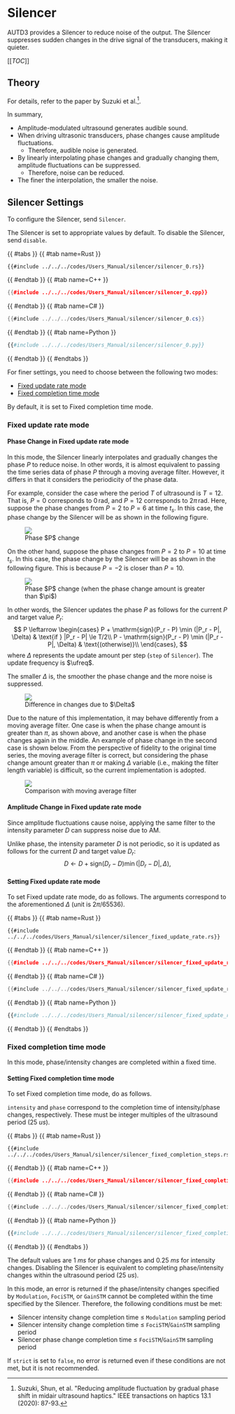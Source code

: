 # Silencer

AUTD3 provides a Silencer to reduce noise of the output.
The Silencer suppresses sudden changes in the drive signal of the transducers, making it quieter.

[[_TOC_]]

## Theory

For details, refer to the paper by Suzuki et al.[^suzuki2020].

In summary,

* Amplitude-modulated ultrasound generates audible sound.
* When driving ultrasonic transducers, phase changes cause amplitude fluctuations.
    * Therefore, audible noise is generated.
* By linearly interpolating phase changes and gradually changing them, amplitude fluctuations can be suppressed.
    * Therefore, noise can be reduced.
* The finer the interpolation, the smaller the noise.

## Silencer Settings

To configure the Silencer, send `Silencer`.

The Silencer is set to appropriate values by default.
To disable the Silencer, send `disable`.

{{ #tabs }}
{{ #tab name=Rust }}
```rust,edition2024
{{#include ../../../codes/Users_Manual/silencer/silencer_0.rs}}
```
{{ #endtab }}
{{ #tab name=C++ }}
```cpp
{{#include ../../../codes/Users_Manual/silencer/silencer_0.cpp}}
```
{{ #endtab }}
{{ #tab name=C# }}
```cs
{{#include ../../../codes/Users_Manual/silencer/silencer_0.cs}}
```
{{ #endtab }}
{{ #tab name=Python }}
```python
{{#include ../../../codes/Users_Manual/silencer/silencer_0.py}}
```
{{ #endtab }}
{{ #endtabs }}

For finer settings, you need to choose between the following two modes:

- [Fixed update rate mode](#fixed-update-rate-mode)
- [Fixed completion time mode](#fixed-completion-time-mode)

By default, it is set to Fixed completion time mode.

### Fixed update rate mode

#### Phase Change in Fixed update rate mode

In this mode, the Silencer linearly interpolates and gradually changes the phase $P$ to reduce noise.
In other words, it is almost equivalent to passing the time series data of phase $P$ through a moving average filter.
However, it differs in that it considers the periodicity of the phase data.

For example, consider the case where the period $T$ of ultrasound is $T=12$. That is, $P=0$ corresponds to $0\,\mathrm{rad}$, and $P=12$ corresponds to $2\pi\,\mathrm{rad}$.
Here, suppose the phase changes from $P=2$ to $P=6$ at time $t_s$.
In this case, the phase change by the Silencer will be as shown in the following figure.

<figure>
  <img src="../../fig/Users_Manual/silent/phase.svg"/>
<figcaption>Phase $P$ change</figcaption>
</figure>

On the other hand, suppose the phase changes from $P=2$ to $P=10$ at time $t_s$.
In this case, the phase change by the Silencer will be as shown in the following figure.
This is because $P=-2$ is closer than $P=10$.

<figure>
  <img src="../../fig/Users_Manual/silent/phase2.svg"/>
<figcaption>Phase $P$ change (when the phase change amount is greater than $\pi$)</figcaption>
</figure>

In other words, the Silencer updates the phase $P$ as follows for the current $P$ and target value $P_r$:
$$
    P \leftarrow \begin{cases}
        P + \mathrm{sign}(P_r - P) \min (|P_r - P|, \Delta) & \text{if } |P_r - P| \le T/2\\
        P - \mathrm{sign}(P_r - P) \min (|P_r - P|, \Delta) & \text{(otherwise)}\\
    \end{cases},
$$
where $\Delta$ represents the update amount per step (`step` of `Silencer`).
The update frequency is $\ufreq$.

The smaller $\Delta$ is, the smoother the phase change and the more noise is suppressed.

<figure>
  <img src="../../fig/Users_Manual/silent/duty.svg"/>
<figcaption>Difference in changes due to $\Delta$</figcaption>
</figure>

Due to the nature of this implementation, it may behave differently from a moving average filter.
One case is when the phase change amount is greater than $\pi$, as shown above, and another case is when the phase changes again in the middle.
An example of phase change in the second case is shown below.
From the perspective of fidelity to the original time series, the moving average filter is correct, but considering the phase change amount greater than $\pi$ or making $\Delta$ variable (i.e., making the filter length variable) is difficult, so the current implementation is adopted.

<figure>
  <img src="../../fig/Users_Manual/silent/mean.svg"/>
<figcaption>Comparison with moving average filter</figcaption>
</figure>

#### Amplitude Change in Fixed update rate mode

Since amplitude fluctuations cause noise, applying the same filter to the intensity parameter $D$ can suppress noise due to AM.

Unlike phase, the intensity parameter $D$ is not periodic, so it is updated as follows for the current $D$ and target value $D_r$:
$$
    D \leftarrow D + \mathrm{sign}(D_r - D) \min (|D_r - D|, \Delta),
$$

#### Setting Fixed update rate mode

To set Fixed update rate mode, do as follows.
The arguments correspond to the aforementioned $\Delta$ (unit is $2\pi/65536$).

{{ #tabs }}
{{ #tab name=Rust }}
```rust,edition2024
{{#include ../../../codes/Users_Manual/silencer/silencer_fixed_update_rate.rs}}
```
{{ #endtab }}
{{ #tab name=C++ }}
```cpp
{{#include ../../../codes/Users_Manual/silencer/silencer_fixed_update_rate.cpp}}
```
{{ #endtab }}
{{ #tab name=C# }}
```cs
{{#include ../../../codes/Users_Manual/silencer/silencer_fixed_update_rate.cs}}
```
{{ #endtab }}
{{ #tab name=Python }}
```python
{{#include ../../../codes/Users_Manual/silencer/silencer_fixed_update_rate.py}}
```
{{ #endtab }}
{{ #endtabs }}

### Fixed completion time mode

In this mode, phase/intensity changes are completed within a fixed time.

#### Setting Fixed completion time mode

To set Fixed completion time mode, do as follows.

`intensity` and `phase` correspond to the completion time of intensity/phase changes, respectively.
These must be integer multiples of the ultrasound period ($\SI{25}{us}$).

{{ #tabs }}
{{ #tab name=Rust }}
```rust,edition2024
{{#include ../../../codes/Users_Manual/silencer/silencer_fixed_completion_steps.rs}}
```
{{ #endtab }}
{{ #tab name=C++ }}
```cpp
{{#include ../../../codes/Users_Manual/silencer/silencer_fixed_completion_steps.cpp}}
```
{{ #endtab }}
{{ #tab name=C# }}
```cs
{{#include ../../../codes/Users_Manual/silencer/silencer_fixed_completion_steps.cs}}
```
{{ #endtab }}
{{ #tab name=Python }}
```python
{{#include ../../../codes/Users_Manual/silencer/silencer_fixed_completion_steps.py}}
```
{{ #endtab }}
{{ #endtabs }}

The default values are $\SI{1}{ms}$ for phase changes and $\SI{0.25}{ms}$ for intensity changes.
Disabling the Silencer is equivalent to completing phase/intensity changes within the ultrasound period ($\SI{25}{us}$).

In this mode, an error is returned if the phase/intensity changes specified by `Modulation`, `FociSTM`, or `GainSTM` cannot be completed within the time specified by the Silencer.
Therefore, the following conditions must be met:
- Silencer intensity change completion time $\le$ `Modulation` sampling period
- Silencer intensity change completion time $\le$ `FociSTM`/`GainSTM` sampling period
- Silencer phase change completion time $\le$ `FociSTM`/`GainSTM` sampling period

If `strict` is set to `false`, no error is returned even if these conditions are not met, but it is not recommended.

[^suzuki2020]: Suzuki, Shun, et al. "Reducing amplitude fluctuation by gradual phase shift in midair ultrasound haptics." IEEE transactions on haptics 13.1 (2020): 87-93.

